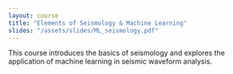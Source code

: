 ```yaml
---
layout: course
title: "Elements of Seismology & Machine Learning"
slides: "/assets/slides/ML_seismology.pdf"
---
```


This course introduces the basics of seismology and explores the application of machine learning in seismic waveform analysis.